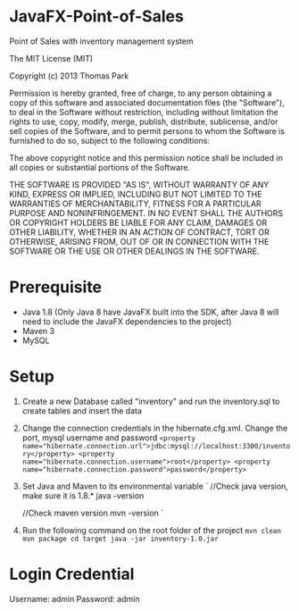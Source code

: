 # JavaFX-Point-of-Sales
Point of Sales with inventory management system 

The MIT License (MIT)

Copyright (c) 2013 Thomas Park

Permission is hereby granted, free of charge, to any person obtaining a copy
of this software and associated documentation files (the "Software"), to deal
in the Software without restriction, including without limitation the rights
to use, copy, modify, merge, publish, distribute, sublicense, and/or sell
copies of the Software, and to permit persons to whom the Software is
furnished to do so, subject to the following conditions:

The above copyright notice and this permission notice shall be included in
all copies or substantial portions of the Software.

THE SOFTWARE IS PROVIDED "AS IS", WITHOUT WARRANTY OF ANY KIND, EXPRESS OR
IMPLIED, INCLUDING BUT NOT LIMITED TO THE WARRANTIES OF MERCHANTABILITY,
FITNESS FOR A PARTICULAR PURPOSE AND NONINFRINGEMENT. IN NO EVENT SHALL THE
AUTHORS OR COPYRIGHT HOLDERS BE LIABLE FOR ANY CLAIM, DAMAGES OR OTHER
LIABILITY, WHETHER IN AN ACTION OF CONTRACT, TORT OR OTHERWISE, ARISING FROM,
OUT OF OR IN CONNECTION WITH THE SOFTWARE OR THE USE OR OTHER DEALINGS IN
THE SOFTWARE.

# Prerequisite
- Java 1.8 (Only Java 8 have JavaFX built into the SDK, after Java 8 will need to include the JavaFX dependencies to the project)
- Maven 3
- MySQL

# Setup
1. Create a new Database called "inventory" and run the inventory.sql to create tables and insert the data
2. Change the connection credentials in the hibernate.cfg.xml. Change the port, mysql username and password
`
    <property name="hibernate.connection.url">jdbc:mysql://localhost:3300/inventory</property>
        <property name="hibernate.connection.username">root</property>
        <property name="hibernate.connection.password">password</property>
`
3. Set Java and Maven to its environmental variable
`
    //Check java version, make sure it is 1.8.*
    java -version

    //Check maven version
    mvn -version
`
4. Run the following command on the root folder of the project
`
    mvn clean
    mvn package
    cd target
    java -jar inventory-1.0.jar
`

# Login Credential
Username: admin
Password: admin